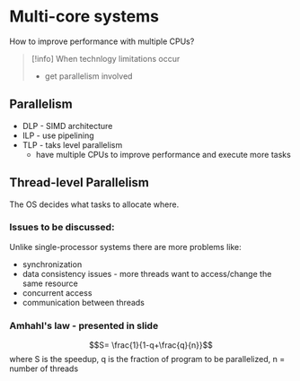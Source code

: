 # Multi-core systems

How to improve performance with multiple CPUs?

> [!info] When technlogy limitations occur
> - get parallelism involved

## Parallelism
- DLP - SIMD architecture 
- ILP - use pipelining
- TLP - taks level parallelism
	- have multiple CPUs to improve performance and execute more tasks

## Thread-level Parallelism

The OS decides what tasks to allocate where.

### Issues to be discussed:
Unlike single-processor systems there are more problems like:
- synchronization
- data consistency issues - more threads want to access/change the same resource 
- concurrent access
- communication between threads

### Amhahl's law - presented in slide
$$S= \frac{1}{1-q+\frac{q}{n}}$$
where S is the speedup, q is the fraction of program to be parallelized, n = number of threads